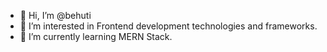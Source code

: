 - 👋  Hi, I’m @behuti
- 👀  I’m interested in Frontend development technologies and frameworks.
- 🌱  I’m currently learning MERN Stack.

<!---
behuti/behuti is a ✨ special ✨ repository because its `README.md` (this file) appears on your GitHub profile.
You can click the Preview link to take a look at your changes.
--->
